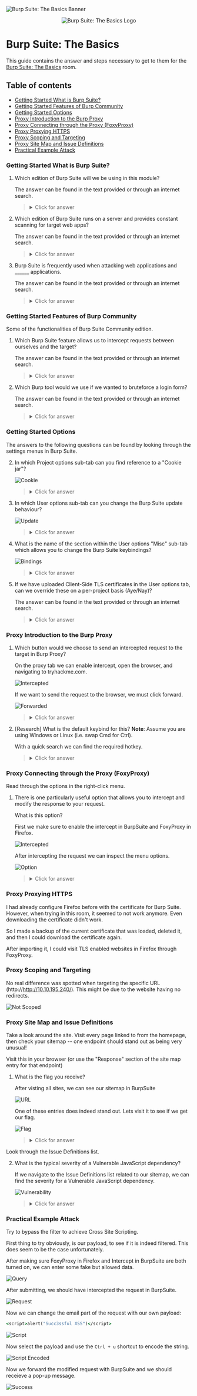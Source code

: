 ![Burp Suite: The Basics Banner](https://assets.tryhackme.com/room-banners/burpsuite.svg)

<p align="center">
   <img src="https://github.com/Kevinovitz/TryHackMe_Writeups/blob/main/burpsuitebasics/Burp_Suite_The_Basics_Cover.png" alt="Burp Suite: The Basics Logo">
</p>

# Burp Suite: The Basics

This guide contains the answer and steps necessary to get to them for the [Burp Suite: The Basics](https://tryhackme.com/room/burpsuitebasics) room.

## Table of contents

- [Getting Started What is Burp Suite?](#getting-started-what-is-burp-suite)
- [Getting Started Features of Burp Community](#getting-started-features-of-burp-community)
- [Getting Started Options](#getting-started-options)
- [Proxy Introduction to the Burp Proxy](#proxy-introduction-to-the-burp-proxy)
- [Proxy Connecting through the Proxy (FoxyProxy)](#proxy-connecting-through-the-proxy-foxyproxy)
- [Proxy Proxying HTTPS](#proxy-proxying-https)
- [Proxy Scoping and Targeting](#proxy-scoping-and-targeting)
- [Proxy Site Map and Issue Definitions](#proxy-site-map-and-issue-definitions)
- [Practical Example Attack ](#practical-example-attack)

### Getting Started What is Burp Suite?

1. Which edition of Burp Suite will we be using in this module?

   The answer can be found in the text provided or through an internet search.   

   ><details><summary>Click for answer</summary>Burp Suite Community</details>

2. Which edition of Burp Suite runs on a server and provides constant scanning for target web apps?

   The answer can be found in the text provided or through an internet search.   

   ><details><summary>Click for answer</summary>Burp Suite Enterprise</details>

3. Burp Suite is frequently used when attacking web applications and ______ applications.

   The answer can be found in the text provided or through an internet search.   

   ><details><summary>Click for answer</summary>mobile</details>

### Getting Started Features of Burp Community

Some of the functionalities of Burp Suite Community edition.

1. Which Burp Suite feature allows us to intercept requests between ourselves and the target?

   The answer can be found in the text provided or through an internet search.   

   ><details><summary>Click for answer</summary>Proxy</details>

2. Which Burp tool would we use if we wanted to bruteforce a login form?

   The answer can be found in the text provided or through an internet search.   

   ><details><summary>Click for answer</summary>Intruder</details>

### Getting Started Options

The answers to the following questions can be found by looking through the settings menus in Burp Suite.

2. In which Project options sub-tab can you find reference to a "Cookie jar"?

   ![Cookie](https://github.com/Kevinovitz/TryHackMe_Writeups/blob/main/burpsuitebasics/Burp_Suite_The_Basics_Options_Cookie.png)

   ><details><summary>Click for answer</summary>Sessions</details>

3. In which User options sub-tab can you change the Burp Suite update behaviour?

   ![Update](https://github.com/Kevinovitz/TryHackMe_Writeups/blob/main/burpsuitebasics/Burp_Suite_The_Basics_Options_Update.png)

   ><details><summary>Click for answer</summary>Misc</details>

4. What is the name of the section within the User options "Misc" sub-tab which allows you to change the Burp Suite keybindings?

   ![Bindings](https://github.com/Kevinovitz/TryHackMe_Writeups/blob/main/burpsuitebasics/Burp_Suite_The_Basics_Options_Bindings.png)

   ><details><summary>Click for answer</summary>Hotkeys</details>

5. If we have uploaded Client-Side TLS certificates in the User options tab, can we override these on a per-project basis (Aye/Nay)?

   The answer can be found in the text provided or through an internet search.

   ><details><summary>Click for answer</summary>Aye</details>

### Proxy Introduction to the Burp Proxy

1. Which button would we choose to send an intercepted request to the target in Burp Proxy?

   On the proxy tab we can enable intercept, open the browser, and navigating to tryhackme.com. 
   
   ![Intercepted](https://github.com/Kevinovitz/TryHackMe_Writeups/blob/main/burpsuitebasics/Burp_Suite_The_Basics_Intro_To_Proxy_Intercepted.png)
   
   If we want to send the request to the browser, we must click forward.
   
   ![Forwarded](https://github.com/Kevinovitz/TryHackMe_Writeups/blob/main/burpsuitebasics/Burp_Suite_The_Basics_Intro_To_Proxy_Forwarded.png)

   ><details><summary>Click for answer</summary>Forward</details>

2. [Research] What is the default keybind for this? **Note**: Assume you are using Windows or Linux (i.e. swap Cmd for Ctrl). 

   With a quick search we can find the required hotkey.

   ><details><summary>Click for answer</summary>Ctrl+F</details>

### Proxy Connecting through the Proxy (FoxyProxy)

Read through the options in the right-click menu.

1. There is one particularly useful option that allows you to intercept and modify the response to your request.

   What is this option? 

   First we make sure to enable the intercept in BurpSuite and FoxyProxy in Firefox.
   
   ![Intercepted](https://github.com/Kevinovitz/TryHackMe_Writeups/blob/main/burpsuitebasics/Burp_Suite_The_Basics_Connecting_Through_Proxy_Intercepted.png)
   
   After intercepting the request we can inspect the menu options.
   
   ![Option](https://github.com/Kevinovitz/TryHackMe_Writeups/blob/main/burpsuitebasics/Burp_Suite_The_Basics_Connecting_Through_Proxy_Option.png)

   ><details><summary>Click for answer</summary>Response to this request</details>

### Proxy Proxying HTTPS

I had already configure Firefox before with the certificate for Burp Suite. However, when trying in this room, it seemed to not work anymore. Even downloading the certificate didn't work.

So I made a backup of the current certificate that was loaded, deleted it, and then I could download the certificate again. 

After importing it, I could visit TLS enabled websites in Firefox through FoxyProxy.

### Proxy Scoping and Targeting

No real difference was spotted when targeting the specific URL (http://http://10.10.195.240/). This might be due to the website having no redirects.

![Not Scoped](https://github.com/Kevinovitz/TryHackMe_Writeups/blob/main/burpsuitebasics/Burp_Suite_The_Basics_Scoping_Targeting_Not_Scoped.png)

### Proxy Site Map and Issue Definitions

Take a look around the site. Visit every page linked to from the homepage, then check your sitemap -- one endpoint should stand out as being very unusual!

Visit this in your browser (or use the "Response" section of the site map entry for that endpoint)

1. What is the flag you receive?

   After visting all sites, we can see our sitemap in BurpSuite
   
   ![URL](https://github.com/Kevinovitz/TryHackMe_Writeups/blob/main/burpsuitebasics/Burp_Suite_The_Basics_Sitemap_URL.png)
   
   One of these entries does indeed stand out. Lets visit it to see if we get our flag.
   
   ![Flag](https://github.com/Kevinovitz/TryHackMe_Writeups/blob/main/burpsuitebasics/Burp_Suite_The_Basics_Sitemap_Flag.png)

   ><details><summary>Click for answer</summary>THM{NmNlZTliNGE1MWU1ZTQzMzgzNmFiNWVk}</details>

Look through the Issue Definitions list.

2. What is the typical severity of a Vulnerable JavaScript dependency?

   If we navigate to the Issue Definitions list related to our sitemap, we can find the severity for a Vulnerable JavaScript dependency.
   
   ![Vulnerability](https://github.com/Kevinovitz/TryHackMe_Writeups/blob/main/burpsuitebasics/Burp_Suite_The_Basics_Sitemap_Vulnerability.png)
   ><details><summary>Click for answer</summary>Low</details>

### Practical Example Attack 

Try to bypass the filter to achieve Cross Site Scripting.

First thing to try obviously, is our payload, to see if it is indeed filtered. This does seem to be the case unfortunately.

After making sure FoxyProxy in Firefox and Intercept in BurpSuite are both turned on, we can enter some fake but allowed data.

![Query](https://github.com/Kevinovitz/TryHackMe_Writeups/blob/main/burpsuitebasics/Burp_Suite_The_Basics_Example_Query.png)

After submitting, we should have intercepted the request in BurpSuite.

![Request](https://github.com/Kevinovitz/TryHackMe_Writeups/blob/main/burpsuitebasics/Burp_Suite_The_Basics_Example_Request.png)

Now we can change the email part of the request with our own payload:

```cmd
<script>alert("Succ3ssful XSS")</script>
```

![Script](https://github.com/Kevinovitz/TryHackMe_Writeups/blob/main/burpsuitebasics/Burp_Suite_The_Basics_Example_Script.png)

Now select the payload and use the `Ctrl + u` shortcut to encode the string.

![Script Encoded](https://github.com/Kevinovitz/TryHackMe_Writeups/blob/main/burpsuitebasics/Burp_Suite_The_Basics_Example_Script_Encoded.png)

Now we forward the modified request with BurpSuite and we should receieve a pop-up message.

![Success](https://github.com/Kevinovitz/TryHackMe_Writeups/blob/main/burpsuitebasics/Burp_Suite_The_Basics_Example_Success.png)
